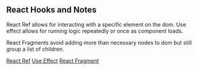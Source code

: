 ## React Hooks and Notes 

React Ref allows for interacting with a specific element on the dom. Use effect allows for running logic repeatedly or once as component loads. 

React Fragments avoid adding more than necessary nodes to dom but still group a list of children. 

[React Ref](https://reactjs.org/docs/refs-and-the-dom.html)
[Use Effect](https://reactjs.org/docs/hooks-reference.html) 
[React Fragment](https://reactjs.org/docs/fragments.html)
